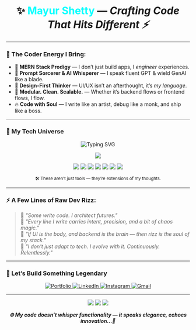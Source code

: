 <h1 align="center">
  ✨ <strong><span style="color:#00FFFF;">Mayur Shetty</span></strong> — <em>Crafting Code That Hits Different ⚡</em>
</h1>


---

### 💼 The Coder Energy I Bring:

- 🧠 **MERN Stack Prodigy** — I don’t just build apps, I *engineer* experiences.
- 🔮 **Prompt Sorcerer & AI Whisperer** — I speak fluent GPT & wield GenAI like a blade.
- 🎨 **Design-First Thinker** — UI/UX isn’t an afterthought, it’s *my language*.
- 🧩 **Modular. Clean. Scalable.** — Whether it’s backend flows or frontend flows, I flow.
- 🔥 **Code with Soul** — I write like an artist, debug like a monk, and ship like a boss.

---

### 🚀 My Tech Universe

<p align="center">
  <img src="https://readme-typing-svg.herokuapp.com?font=Fira+Code&weight=500&size=22&pause=1000&color=00FFF7&center=true&vCenter=true&width=650&height=50&lines=💻+Full-Stack+Developer+Crafting+Futures.;🎨+UI%2FUX+Visionary+with+an+AI+Edge.;⚡+Prompt+Engineer+%7C+GPT+Whisperer.;🚀+Shipping+Ideas+That+Look+and+Feel+Next-Gen.;🧠+Evolving+Relentlessly+in+Tech.;🖤+Code+with+Soul%2C+Design+with+Purpose." alt="Typing SVG" />
</p>

<p align="center">
  <!-- Core Skill Icons -->
  <img src="https://skillicons.dev/icons?i=html,css,js,bootstrap,tailwind,express,nodejs,mongodb,mysql,react,java,python,git,github,figma,vscode&theme=dark" />
</p>

<!-- Custom Badges for Special Skills -->
<p align="center">
  <img src="https://img.shields.io/badge/DSA-%2300c853?style=for-the-badge&logo=leetcode&logoColor=white" />
  <img src="https://img.shields.io/badge/Competitive_Programming-%23009688?style=for-the-badge&logo=codeforces&logoColor=white" />
  <img src="https://img.shields.io/badge/PyTorch-%23ee4c2c?style=for-the-badge&logo=pytorch&logoColor=white" />
  <img src="https://img.shields.io/badge/TensorFlow-%23ff6f00?style=for-the-badge&logo=tensorflow&logoColor=white" />
  <img src="https://img.shields.io/badge/Gen_AI_Tools-%230078d4?style=for-the-badge&logo=openai&logoColor=white" />
  <img src="https://img.shields.io/badge/Prompt_Engineering-%230f9d58?style=for-the-badge&logo=openai&logoColor=white" />
  <img src="https://img.shields.io/badge/Canva-%2300c4cc?style=for-the-badge&logo=canva&logoColor=white" />
</p>

<p align="center">
  <sub>🛠️ These aren't just tools — they’re extensions of my thoughts.</sub>
</p>

---

### ⚡ A Few Lines of Raw Dev Rizz:

> 💬 *"Some write code. I architect futures."*  
> 💾 *"Every line I write carries intent, precision, and a bit of chaos magic."*  
> 🖤 *"If UI is the body, and backend is the brain — then rizz is the soul of my stack."*  
> 🧬 *"I don't just adapt to tech. I evolve with it. Continuously. Relentlessly."*

---

### 🤝 Let’s Build Something Legendary
<!-- 🚀 Futuristic Contact Dock -->
<p align="center">
  <a href="https://your-portfolio-link.com" target="_blank">
    <img src="https://img.shields.io/badge/🚀%20Portfolio-Futuristic%20Hub-ff66c4?style=for-the-badge&logo=vercel&logoColor=white" alt="Portfolio"/>
  </a>
  <a href="https://www.linkedin.com/in/your-username" target="_blank">
    <img src="https://img.shields.io/badge/🔗%20LinkedIn-Tech%20Connect-0077B5?style=for-the-badge&logo=linkedin&logoColor=white" alt="LinkedIn"/>
  </a>
  <a href="https://www.instagram.com/your-username" target="_blank">
    <img src="https://img.shields.io/badge/📸%20Instagram-Lifestyle%20%26%20Vibes-E4405F?style=for-the-badge&logo=instagram&logoColor=white" alt="Instagram"/>
  </a>
  <a href="mailto:your-email@gmail.com">
    <img src="https://img.shields.io/badge/✉️%20Gmail-Ping%20Me-D14836?style=for-the-badge&logo=gmail&logoColor=white" alt="Gmail"/>
  </a>
</p>



---

<p align="center">
  <img src="https://img.shields.io/badge/MERN%20Stack-%2300ffc8?style=for-the-badge&logo=javascript&logoColor=white" />
  <img src="https://img.shields.io/badge/Generative%20AI-%23ff00ff?style=for-the-badge&logo=openai&logoColor=white" />
  <img src="https://img.shields.io/badge/UI/UX-Futuristic-%2300ffff?style=for-the-badge" />
</p>

<!---
<p align="center">
  <img src="https://github-readme-stats.vercel.app/api?username=mayurshetty100&show_icons=true&theme=tokyonight&hide_border=true&border_radius=20&title_color=39FF14&icon_color=00FFFF&text_color=FFFFFF&bg_color=00000000" />
</p>

<p align="center">
  <img src="https://github-readme-stats.vercel.app/api/top-langs/?username=mayurshetty100&layout=compact&theme=tokyonight&hide_border=true&border_radius=20&title_color=FF00FF&text_color=FFFFFF&bg_color=00000000" />
</p>

<p align="center">
  <img src="https://github-readme-activity-graph.vercel.app/graph?username=mayurshetty100&bg_color=00000000&color=39FF14&line=00FFFF&point=FF00FF&area=true&hide_border=true" />
</p>


--->

<p align="center"><b><i>⚙️ My code doesn’t whisper functionality — it speaks elegance, echoes innovation...🔅
</i></b></p>

